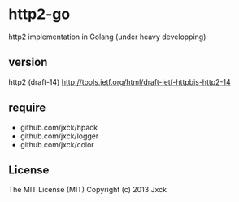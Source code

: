 # http2-go

http2 implementation in Golang
(under heavy developping)


## version

http2 (draft-14)
http://tools.ietf.org/html/draft-ietf-httpbis-http2-14


## require

- github.com/jxck/hpack
- github.com/jxck/logger
- github.com/jxck/color


## License

The MIT License (MIT)
Copyright (c) 2013 Jxck
